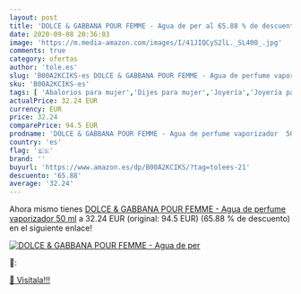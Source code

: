 ```yaml
---
layout: post
title: 'DOLCE & GABBANA POUR FEMME - Agua de per al 65.88 % de descuento'
date: 2020-09-08 20:36:03
image: 'https://m.media-amazon.com/images/I/41JIQCyS2lL._SL400_.jpg'
comments: true
category: ofertas
author: 'tole.es'
slug: 'B00A2KCIKS-es DOLCE & GABBANA POUR FEMME - Agua de perfume vaporizador...'
sku: 'B00A2KCIKS-es'
tags: [ 'Abalorios para mujer','Dijes para mujer','Joyería','Joyería para mujer','agua','de','perfume', ]
actualPrice: 32.24 EUR
currency: EUR
price: 32.24
comparePrice: 94.5 EUR
prodname: 'DOLCE & GABBANA POUR FEMME - Agua de perfume vaporizador  50 ml'
country: 'es'
flag: '🇪🇸'
brand: ''
buyurl: 'https://www.amazon.es/dp/B00A2KCIKS/?tag=tolees-21'
descuento: '65.88'
average: '32.24'
---
```


Ahora mismo tienes [DOLCE & GABBANA POUR FEMME - Agua de perfume vaporizador  50 ml](https://www.amazon.es/dp/B00A2KCIKS/?tag=tolees-21) a 32.24 EUR (original: 94.5 EUR) (65.88 %  de descuento) en el siguiente enlace!

[![DOLCE & GABBANA POUR FEMME - Agua de per](https://m.media-amazon.com/images/I/41JIQCyS2lL._SL400_.jpg)](https://www.amazon.es/dp/B00A2KCIKS/?tag=tolees-21)

🔎:


[🛒 Visítala!!!](https://www.amazon.es/dp/B00A2KCIKS/?tag=tolees-21)
